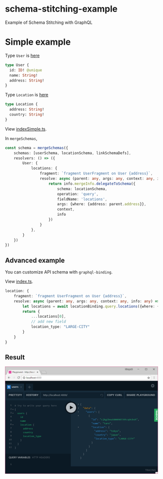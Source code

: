 # schema-stitching-example
Example of Schema Stitching with GraphQL

# Simple example

Type `User` is [here](https://github.com/onelittlenightmusic/prisma-binding-typescript-sample/blob/96ebb87e5d281c7ccef3a55c6dd1963e9c220cf6/prisma/datamodel.graphql)

```GraphQL
type User {
  id: ID! @unique
  name: String!
  address: String!
}
```

Type `Location` is [here](https://github.com/onelittlenightmusic/prisma-binding-typescript-sample/blob/4eff120b6106e992358bd78dac767802ba9d320e/prisma/datamodel.graphql)

```GraphQL
type Location {
  address: String!
  country: String!
}
```

View [indexSimple.ts](./indexSimple.ts).

In `mergeSchemas`, 

```ts
const schema = mergeSchemas({
    schemas: [userSchema, locationSchema, linkSchemaDefs],
    resolvers: () => ({
        User: {
            locations: {
                fragment: `fragment UserFragment on User {address}`,
                resolve: async (parent: any, args: any, context: any, info: any) => {
                    return info.mergeInfo.delegateToSchema({
                        schema: locationSchema,
                        operation: 'query',
                        fieldName: 'locations',
                        args: {where: {address: parent.address}},
                        context,
                        info
                    })
                }
            },
        }
    })
})
```

## Advanced example

You can customize API schema with `graphql-binding`.

View [index.ts](./index.ts).

```ts
location: {
    fragment: `fragment UserFragment on User {address}`,
    resolve: async (parent: any, args: any, context: any, info: any) => {
        let locations = await locationBinding.query.locations({where: {address: parent.address}}, info)
        return {
            ...locations[0],
            // add new field
            location_type: "LARGE-CITY"
        }
    }
}
```

## Result

![](2018-08-13-10-47-17.png)